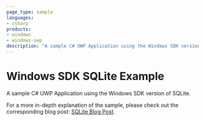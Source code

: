 ```yaml
---
page_type: sample
languages:
- csharp
products:
- windows
- windows-uwp
description: "A sample C# UWP Application using the Windows SDK version of SQLite."
---
```


# Windows SDK SQLite Example

A sample C# UWP Application using the Windows SDK version of SQLite.

For a more in-depth explanation of the sample, please check out the corresponding blog post: [SQLite Blog Post](https://blogs.windows.com/buildingapps/2017/02/06/using-sqlite-databases-uwp-apps/).
